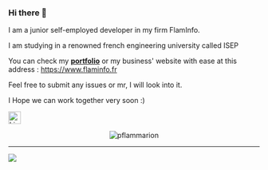 ### Hi there 👋

I am a junior self-employed developer in my firm FlamInfo.

I am studying in a renowned french engineering university called ISEP

You can check my **[portfolio](https://paul.flammarion.eu)** or my business' website with ease at this address : https://www.flaminfo.fr

Feel free to submit any issues or mr, I will look into it.

I Hope we can work together very soon :)

[<img src="https://img.shields.io/badge/LinkedIn-282C34?logo=linkedin&logoColor=0077B5" alt="LinkedIn logo" title="LinkedIn" height="25" />](https://www.linkedin.com/in/paul-flammarion-825466236)


<p align="center"> <img src="https://github-readme-stats.vercel.app/api?username=pflammarion&show_icons=true&theme=gotham" alt="pflammarion" />

---
[![](https://visitcount.itsvg.in/api?id=pflammarion&label=Visitors&color=8&icon=1&pretty=true)](https://visitcount.itsvg.in)
